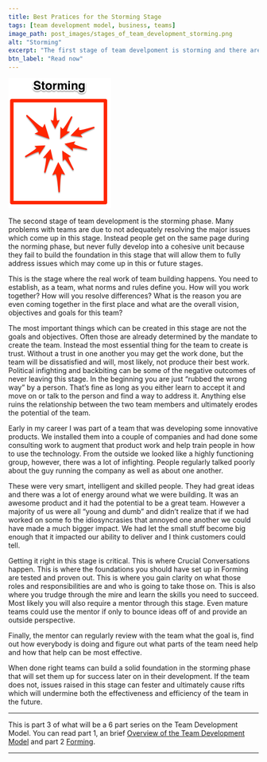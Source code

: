 ```yaml
---
title: Best Pratices for the Storming Stage
tags: [team development model, business, teams]
image_path: post_images/stages_of_team_development_storming.png
alt: "Storming"
excerpt: "The first stage of team develpoment is storming and there are things we can do within this stage which can set us up for success in future stages."
btn_label: "Read now"
---
```

![Storming][image]

The second stage of team development is the storming phase. Many problems with teams are due to not adequately resolving the major issues which come up in this stage. Instead people get on the same page during the norming phase, but never fully develop into a cohesive unit because they fail to build the foundation in this stage that will allow them to fully address issues which may come up in this or future stages.

This is the stage where the real work of team building happens. You need to establish, as a team, what norms and rules define you. How will you work together? How will you resolve differences? What is the reason you are even coming together in the first place and what are the overall vision, objectives and goals for this team?

The most important things which can be created in this stage are not the goals and objectives. Often those are already determined by the mandate to create the team. Instead the most essential thing for the team to create is trust. Without a trust in one another you may get the work done, but the team will be dissatisfied and will, most likely, not produce their best work.
Political infighting and backbiting can be some of the negative outcomes of never leaving this stage. In the beginning you are just “rubbed the wrong way” by a person. That’s fine as long as you either learn to accept it and move on or talk to the person and find a way to address it. Anything else ruins the relationship between the two team members and ultimately erodes the potential of the team.

Early in my career I was part of a team that was developing some innovative products. We installed them into a couple of companies and had done some consulting work to augment that product work and help train people in how to use the technology. From the outside we looked like a highly functioning group, however, there was a lot of infighting. People regularly talked poorly about the guy running the company as well as about one another.

These were very smart, intelligent and skilled people. They had great ideas and there was a lot of energy around what we were building. It was an awesome product and it had the potential to be a great team. However a majority of us were all “young and dumb” and didn’t realize that if we had worked on some fo the idiosyncrasies that annoyed one another we could have made a much bigger impact. We had let the small stuff become big enough that it impacted our ability to deliver and I think customers could tell.

Getting it right in this stage is critical. This is where Crucial Conversations happen. This is where the foundations you should have set up in Forming are tested and proven out. This is where you gain clarity on what those roles and responsibilities are and who is going to take those on. This is also where you trudge through the mire and learn the skills you need to succeed. Most likely you will also require a mentor through this stage. Even mature teams could use the mentor if only to bounce ideas off of and provide an outside perspective.

Finally, the mentor can regularly review with the team what the goal is, find out how everybody is doing and figure out what parts of the team need help and how that help can be most effective.

When done right teams can build a solid foundation in the storming phase that will set them up for success later on in their development. If the team does not, issues raised in this stage can fester and ultimately cause rifts which will undermine both the effectiveness and efficiency of the team in the future.

---

This is part 3 of what will be a 6 part series on the Team Development Model. You can read part 1, an brief [Overview of the Team Development Model][team_development_model] and part 2 [Forming][forming].

---

[image]: /images/post_images/stages_of_team_development_storming.png

[team_development_model]: /team-development/
[forming]: /forming/
